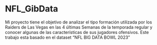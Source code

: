 # NFL_GibData
Mi proyecto tiene el objetivo de analizar el tipo formación utilizada por los Raiders de Las Vegas en las 4 últimas Semanas de la temporada regular y conocer algunas de las características de sus jugadores ofensivos. Este trabajo esta basado en el dataset “NFL BIG DATA BOWL 2023”
